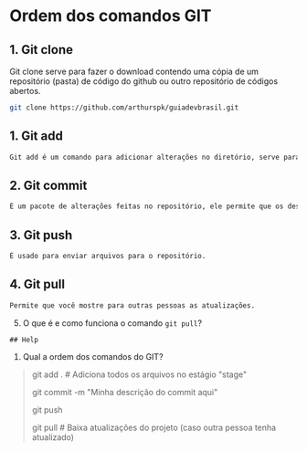 # Ordem dos comandos GIT

## 1. Git clone

Git clone serve para fazer o download contendo uma cópia de um repositório (pasta) de código do github ou outro repositório de códigos abertos.

```bash
git clone https://github.com/arthurspk/guiadevbrasil.git
```

## 1. Git add

```bash
Git add é um comando para adicionar alterações no diretório, serve para aplicar um arquivo.
```

## 2. Git commit

```bash
É um pacote de alterações feitas no repositório, ele permite que os desenvolvedores consigam criar arquivos.
```

## 3. Git push

```bash
É usado para enviar arquivos para o repositório.
```
## 4. Git pull

```bash
Permite que você mostre para outras pessoas as atualizações.
```

5. O que é e como funciona o comando `git pull`?
```
## Help
```
1. Qual a ordem dos comandos do GIT?

> git add . # Adiciona todos os arquivos no estágio "stage"
>
> git commit -m "Minha descrição do commit aqui"
> 
> git push
>
> git pull # Baixa atualizações do projeto (caso outra pessoa tenha atualizado)